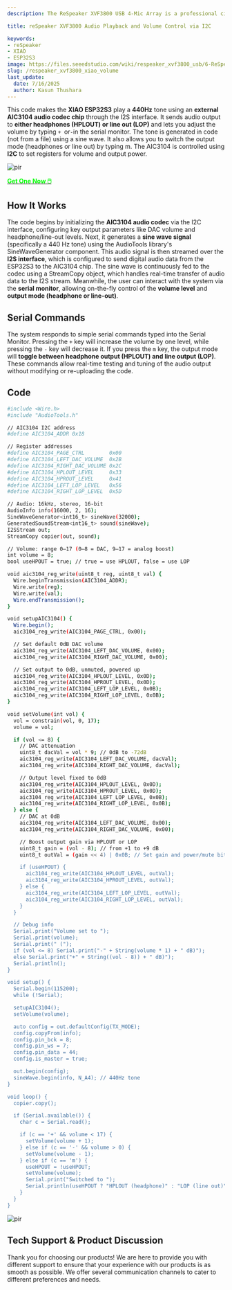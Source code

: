 ```yaml
---
description: The ReSpeaker XVF3800 USB 4-Mic Array is a professional circular microphone array with AEC, beamforming, noise suppression, and 360° voice capture. Paired with the XIAO ESP32S3, it enables advanced voice control for smart devices, robotics, and IoT applications. Discover seamless integration and dual-mode flexibility.

title: reSpeaker XVF3800 Audio Playback and Volume Control via I2C

keywords:
- reSpeaker
- XIAO
- ESP32S3
image: https://files.seeedstudio.com/wiki/respeaker_xvf3800_usb/6-ReSpeaker-XVF3800-4-Mic-Array-With-XIAO-ESP32S3.jpg
slug: /respeaker_xvf3800_xiao_volume
last_update:
  date: 7/16/2025
  author: Kasun Thushara
---
```


This code makes the **XIAO ESP32S3** play a **440Hz** tone using an **external AIC3104 audio codec chip** through the I2S interface. It sends audio output to **either headphones (HPLOUT) or line out (LOP)** and lets you adjust the volume by typing `+ `or` - `in the serial monitor. The tone is generated in code (not from a file) using a sine wave. It also allows you to switch the output mode (headphones or line out) by typing m. The AIC3104 is controlled using **I2C** to set registers for volume and output power.

<p style={{textAlign: 'center'}}><img src="https://files.seeedstudio.com/wiki/respeaker_xvf3800_usb/front-xiao.jpg" alt="pir" width={600} height="auto" /></p>

<div class="get_one_now_container" style={{textAlign: 'center'}}>
    <a class="get_one_now_item" href="https://www.seeedstudio.com/ReSpeaker-Lite-p-5928.html">
            <strong><span><font color={'FFFFFF'} size={"4"}> Get One Now 🖱️</font></span></strong>
    </a>
</div>

## How It Works

The code begins by initializing the **AIC3104 audio codec** via the I2C interface, configuring key output parameters like DAC volume and headphone/line-out levels. Next, it generates a **sine wave signal** (specifically a 440 Hz tone) using the AudioTools library's SineWaveGenerator component. This audio signal is then streamed over the **I2S interface**, which is configured to send digital audio data from the ESP32S3 to the AIC3104 chip. The sine wave is continuously fed to the codec using a StreamCopy object, which handles real-time transfer of audio data to the I2S stream. Meanwhile, the user can interact with the system via the **serial monitor**, allowing on-the-fly control of the **volume level** and **output mode (headphone or line-out)**.

## Serial Commands

The system responds to simple serial commands typed into the Serial Monitor. Pressing the `+` key will increase the volume by one level, while pressing the `-` key will decrease it. If you press the `m` key, the output mode will **toggle between headphone output (HPLOUT) and line output (LOP)**. These commands allow real-time testing and tuning of the audio output without modifying or re-uploading the code.

## Code

```bash
#include <Wire.h>
#include "AudioTools.h"

// AIC3104 I2C address
#define AIC3104_ADDR 0x18

// Register addresses
#define AIC3104_PAGE_CTRL        0x00
#define AIC3104_LEFT_DAC_VOLUME  0x2B
#define AIC3104_RIGHT_DAC_VOLUME 0x2C
#define AIC3104_HPLOUT_LEVEL     0x33
#define AIC3104_HPROUT_LEVEL     0x41
#define AIC3104_LEFT_LOP_LEVEL   0x56
#define AIC3104_RIGHT_LOP_LEVEL  0x5D

// Audio: 16kHz, stereo, 16-bit
AudioInfo info(16000, 2, 16);
SineWaveGenerator<int16_t> sineWave(32000);
GeneratedSoundStream<int16_t> sound(sineWave);
I2SStream out;
StreamCopy copier(out, sound);

// Volume: range 0–17 (0–8 = DAC, 9–17 = analog boost)
int volume = 8;
bool useHPOUT = true; // true = use HPLOUT, false = use LOP

void aic3104_reg_write(uint8_t reg, uint8_t val) {
  Wire.beginTransmission(AIC3104_ADDR);
  Wire.write(reg);
  Wire.write(val);
  Wire.endTransmission();
}

void setupAIC3104() {
  Wire.begin();
  aic3104_reg_write(AIC3104_PAGE_CTRL, 0x00);

  // Set default 0dB DAC volume
  aic3104_reg_write(AIC3104_LEFT_DAC_VOLUME, 0x00);
  aic3104_reg_write(AIC3104_RIGHT_DAC_VOLUME, 0x00);

  // Set output to 0dB, unmuted, powered up
  aic3104_reg_write(AIC3104_HPLOUT_LEVEL, 0x0D);
  aic3104_reg_write(AIC3104_HPROUT_LEVEL, 0x0D);
  aic3104_reg_write(AIC3104_LEFT_LOP_LEVEL, 0x0B);
  aic3104_reg_write(AIC3104_RIGHT_LOP_LEVEL, 0x0B);
}

void setVolume(int vol) {
  vol = constrain(vol, 0, 17);
  volume = vol;

  if (vol <= 8) {
    // DAC attenuation
    uint8_t dacVal = vol * 9; // 0dB to -72dB
    aic3104_reg_write(AIC3104_LEFT_DAC_VOLUME, dacVal);
    aic3104_reg_write(AIC3104_RIGHT_DAC_VOLUME, dacVal);

    // Output level fixed to 0dB
    aic3104_reg_write(AIC3104_HPLOUT_LEVEL, 0x0D);
    aic3104_reg_write(AIC3104_HPROUT_LEVEL, 0x0D);
    aic3104_reg_write(AIC3104_LEFT_LOP_LEVEL, 0x0B);
    aic3104_reg_write(AIC3104_RIGHT_LOP_LEVEL, 0x0B);
  } else {
    // DAC at 0dB
    aic3104_reg_write(AIC3104_LEFT_DAC_VOLUME, 0x00);
    aic3104_reg_write(AIC3104_RIGHT_DAC_VOLUME, 0x00);

    // Boost output gain via HPLOUT or LOP
    uint8_t gain = (vol - 8); // from +1 to +9 dB
    uint8_t outVal = (gain << 4) | 0x0B; // Set gain and power/mute bits

    if (useHPOUT) {
      aic3104_reg_write(AIC3104_HPLOUT_LEVEL, outVal);
      aic3104_reg_write(AIC3104_HPROUT_LEVEL, outVal);
    } else {
      aic3104_reg_write(AIC3104_LEFT_LOP_LEVEL, outVal);
      aic3104_reg_write(AIC3104_RIGHT_LOP_LEVEL, outVal);
    }
  }

  // Debug info
  Serial.print("Volume set to ");
  Serial.print(volume);
  Serial.print(" (");
  if (vol <= 8) Serial.print("-" + String(volume * 1) + " dB)");
  else Serial.print("+" + String((vol - 8)) + " dB)");
  Serial.println();
}

void setup() {
  Serial.begin(115200);
  while (!Serial);

  setupAIC3104();
  setVolume(volume);

  auto config = out.defaultConfig(TX_MODE);
  config.copyFrom(info);
  config.pin_bck = 8;
  config.pin_ws = 7;
  config.pin_data = 44;
  config.is_master = true;

  out.begin(config);
  sineWave.begin(info, N_A4); // 440Hz tone
}

void loop() {
  copier.copy();

  if (Serial.available()) {
    char c = Serial.read();

    if (c == '+' && volume < 17) {
      setVolume(volume + 1);
    } else if (c == '-' && volume > 0) {
      setVolume(volume - 1);
    } else if (c == 'm') {
      useHPOUT = !useHPOUT;
      setVolume(volume);
      Serial.print("Switched to ");
      Serial.println(useHPOUT ? "HPLOUT (headphone)" : "LOP (line out)");
    }
  }
}

```

<p style={{textAlign: 'center'}}><img src="https://files.seeedstudio.com/wiki/respeaker_xvf3800_usb/volumecontrol.PNG" alt="pir" width={600} height="auto" /></p>

## Tech Support & Product Discussion

Thank you for choosing our products! We are here to provide you with different support to ensure that your experience with our products is as smooth as possible. We offer several communication channels to cater to different preferences and needs.

<div class="button_tech_support_container">
<a href="https://forum.seeedstudio.com/" class="button_forum"></a> 
<a href="https://www.seeedstudio.com/contacts" class="button_email"></a>
</div>

<div class="button_tech_support_container">
<a href="https://discord.gg/eWkprNDMU7" class="button_discord"></a> 
<a href="https://github.com/Seeed-Studio/wiki-documents/discussions/69" class="button_discussion"></a>
</div>